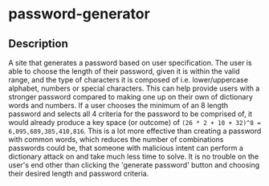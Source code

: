 # password-generator

## Description
A site that generates a password based on user specification. The user is able to choose the length of their password, given it is within the valid range, and the type of characters it is composed of i.e. lower/uppercase alphabet, numbers or special characters. This can help provide users with a stronger password compared to making one up on their own of dictionary words and numbers. If a user chooses the minimum of an 8 length password and selects all 4 criteria for the password to be comprised of, it would already produce a key space (or outcome) of `(26 * 2 + 10 + 32)^8 = 6,095,689,385,410,816`. This is a lot more effective than creating a password with common words, which reduces the number of combinations passwords could be, that someone with malicious intent can perform a dictionary attack on and take much less time to solve. It is no trouble on the user's end other than clicking the 'generate password' button and choosing their desired length and password criteria. 